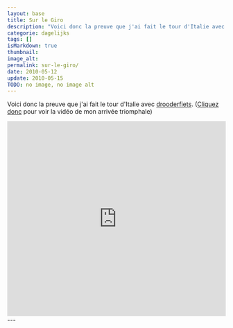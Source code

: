 ```yaml
---
layout: base
title: Sur le Giro
description: "Voici donc la preuve que j'ai fait le tour d'Italie avec drooderfiets. (Cliquez donc pour voir la vidéo de mon arrivée triomphale)"
categorie: dagelijks
tags: []
isMarkdown: true
thumbnail: 
image_alt: 
permalink: sur-le-giro/
date: 2010-05-12
update: 2010-05-15
TODO: no image, no image alt
---
```


Voici donc la preuve que j'ai fait le tour d'Italie avec [drooderfiets](http://drooderfiets.tumblr.com/post/583655088/bene-arrivate). ([Cliquez donc](/sur-le-giro) pour voir la vidéo de mon arrivée triomphale)

<!-- HTML -->
<iframe scrolling="no" marginwidth="0" marginheight="0" frameborder="0" src="http://runners.tv/tv.asp?pagina=vuelta&e=GA1040K&n=Alix%20ARJ%20GUILLARD&r=8188&nt_s1=00:00:00&ct_s1=08:31:07&nt_s3=02:03:49&ct_s3=10:34:55&nt_f=02:08:05&ct_f=10:39:11&l=NL&player=1&random=4204&k=finishclose&index=3&cct=0000000000000000000000000000000000000000" width="100%" height="450" ></iframe>
<!-- / HTML -->
---